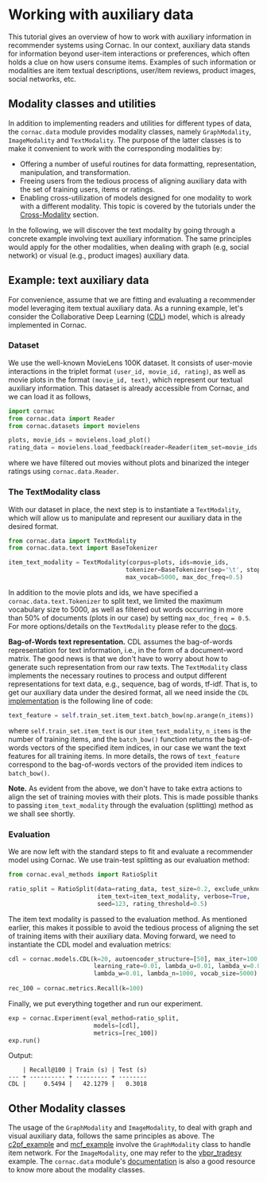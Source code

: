# Working with auxiliary data

This tutorial gives an overview of how to work with auxiliary information in recommender systems using Cornac. In our context, auxiliary data stands for information beyond user-item interactions or preferences, which often holds a clue on how users consume items. Examples of such information or modalities are item textual descriptions, user/item reviews, product images, social networks, etc.

## Modality classes and utilities

In addition to implementing readers and utilities for different types of data, the `cornac.data` module provides modality classes, namely `GraphModality`, `ImageModality` and `TextModality`. The purpose of the latter classes is to make it convenient to work with the corresponding modalities by:

- Offering a number of useful routines for data formatting, representation, manipulation, and transformation.
- Freeing users from the tedious process of aligning auxiliary data with the set of training users, items or ratings.
- Enabling cross-utilization of models designed for one modality to work with a different modality. This topic is covered by the tutorials under the [Cross-Modality](./README.md#Cross-Modality) section.    

In the following, we will discover the text modality by going through a concrete example involving text auxiliary information. The same principles would apply for the other modalities, when dealing with graph (e.g, social network) or visual (e.g., product images) auxiliary data.

## Example: text auxiliary data

For convenience, assume that we are fitting and evaluating a recommender model leveraging item textual auxiliary data.  As a running example, let's consider the Collaborative Deep Learning ([CDL](../cornac/models/cdl)) model, which is already implemented in Cornac.
 
 
### Dataset
We use the well-known MovieLens 100K dataset. It consists of user-movie interactions in the triplet format `(user_id, movie_id, rating)`, as well as movie plots in the format `(movie_id, text)`, which represent our textual auxiliary information. This dataset is already accessible from Cornac, and we can load it as follows,
```Python
import cornac
from cornac.data import Reader
from cornac.datasets import movielens

plots, movie_ids = movielens.load_plot()
rating_data = movielens.load_feedback(reader=Reader(item_set=movie_ids, bin_threshold=3))
```
where we have filtered out movies without plots and binarized the integer ratings using `cornac.data.Reader`.

### The TextModality class

With our dataset in place, the next step is to instantiate a `TextModality`, which will allow us to manipulate and represent our auxiliary data in the desired format.  
 ```Python
from cornac.data import TextModality
from cornac.data.text import BaseTokenizer

item_text_modality = TextModality(corpus=plots, ids=movie_ids, 
                                  tokenizer=BaseTokenizer(sep='\t', stop_words='english'),
                                  max_vocab=5000, max_doc_freq=0.5)
```
In addition to the movie plots and ids, we have specified a `cornac.data.text.Tokenizer` to split text, we limited the maximum vocabulary size to 5000, as well as filtered out words occurring in more than 50% of documents (plots in our case) by setting `max_doc_freq = 0.5`. For more options/details on the `TextModality` please refer to the [docs](https://cornac.readthedocs.io/en/latest/data.html#module-cornac.data.text). 
 
 
**Bag-of-Words text representation.** CDL assumes the bag-of-words representation for text information, i.e., in the form of a document-word matrix. The good news is that we don't have to worry about how to generate such representation from our raw texts. The `TextModality` class implements the necessary routines to process and output different representations for text data, e.g., sequence, bag of words, tf-idf. That is, to get our auxiliary data under the desired format, all we need inside the `CDL` [implementation](../cornac/models/cdl/recom_cdl.py) is the following line of code:
```Python
text_feature = self.train_set.item_text.batch_bow(np.arange(n_items))
``` 
where `self.train_set.item_text` is our `item_text_modality`, `n_items` is the number of training items, and the `batch_bow()` function returns the bag-of-words vectors of the specified item indices, in our case we want the text features for all training items. In more details, the rows of `text_feature` correspond to the bag-of-words vectors of the provided item indices to `batch_bow()`.

**Note.** As evident from the above, we don't have to take extra actions to align the set of training movies with their plots. This is made possible thanks to passing `item_text_modality` through the evaluation (splitting) method as we shall see shortly. 

### Evaluation

We are now left with the standard steps to fit and evaluate a recommender model using Cornac. We use train-test splitting as our evaluation method:
```Python
from cornac.eval_methods import RatioSplit

ratio_split = RatioSplit(data=rating_data, test_size=0.2, exclude_unknowns=True,
                         item_text=item_text_modality, verbose=True,
                         seed=123, rating_threshold=0.5)
``` 
The item text modality is passed to the evaluation method. As mentioned earlier, this makes it possible to avoid the tedious process of aligning the set of training items with their auxiliary data. Moving forward, we need to instantiate the CDL model and evaluation metrics:
```Python
cdl = cornac.models.CDL(k=20, autoencoder_structure=[50], max_iter=100,
                        learning_rate=0.01, lambda_u=0.01, lambda_v=0.01,
                        lambda_w=0.01, lambda_n=1000, vocab_size=5000)
                        
rec_100 = cornac.metrics.Recall(k=100)
``` 
Finally, we put everything together and run our experiment.
```Python
exp = cornac.Experiment(eval_method=ratio_split,
                        models=[cdl],
                        metrics=[rec_100])
exp.run()
```
Output:
```
    | Recall@100 | Train (s) | Test (s)
--- + ---------- + --------- + --------
CDL |     0.5494 |   42.1279 |   0.3018
```

## Other Modality classes

The usage of the `GraphModality` and `ImageModality`, to deal with graph and visual auxiliary data, follows the same principles as above. The [c2pf_example](../examples/c2pf_example.py) and [mcf_example](../examples/mcf_office.py) involve the `GraphModality` class to handle item network. For the `ImageModality`, one may refer to the [vbpr_tradesy](../examples/vbpr_tradesy.py) example. The `cornac.data` module's [documentation](https://cornac.readthedocs.io/en/v2.0.0/api_ref/data.html#module-cornac.data.modality) is also a good resource to know more about the modality classes. 

